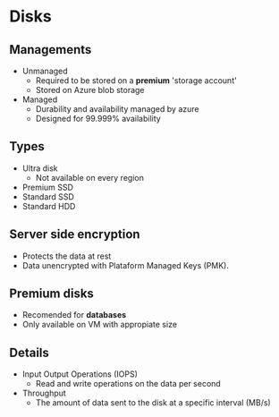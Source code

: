 # Disks

Managements
-----------
+ Unmanaged
  + Required to be stored on a **premium** 'storage account'
  + Stored on Azure blob storage
+ Managed
  + Durability and availability managed by azure
  + Designed for 99.999% availability

Types
-----
+ Ultra disk
  + Not available on every region
+ Premium SSD
+ Standard SSD
+ Standard HDD

Server side encryption
----------------------
+ Protects the data at rest
+ Data unencrypted with Plataform Managed Keys (PMK).

Premium disks
-------------
+ Recomended for **databases**
+ Only available on VM with appropiate size 

Details
-------
+ Input Output Operations (IOPS)
  + Read and write operations on the data per second
+ Throughput
  + The amount of data sent to the disk at a specific interval (MB/s)

